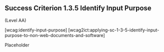 ## Success Criterion 1.3.5 Identify Input Purpose

(Level AA)

[wcag:identify-input-purpose]
[wcag2ict:applying-sc-1-3-5-identify-input-purpose-to-non-web-documents-and-software]

Placeholder
